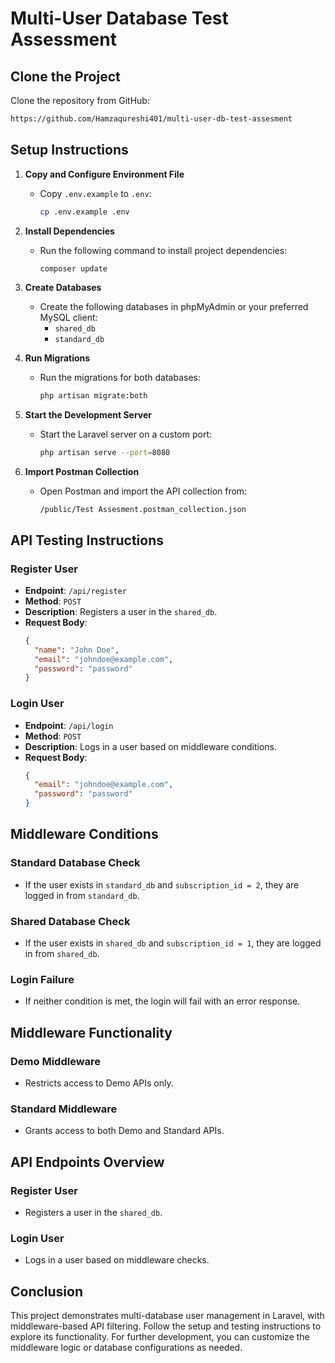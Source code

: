 
# Multi-User Database Test Assessment

## Clone the Project
Clone the repository from GitHub:
```bash
https://github.com/Hamzaqureshi401/multi-user-db-test-assesment
```

## Setup Instructions
1. **Copy and Configure Environment File**
   - Copy `.env.example` to `.env`:
     ```bash
     cp .env.example .env
     ```

2. **Install Dependencies**
   - Run the following command to install project dependencies:
     ```bash
     composer update
     ```

3. **Create Databases**
   - Create the following databases in phpMyAdmin or your preferred MySQL client:
     - `shared_db`
     - `standard_db`

4. **Run Migrations**
   - Run the migrations for both databases:
     ```bash
     php artisan migrate:both
     ```

5. **Start the Development Server**
   - Start the Laravel server on a custom port:
     ```bash
     php artisan serve --port=8080
     ```

6. **Import Postman Collection**
   - Open Postman and import the API collection from:
     ```
     /public/Test Assesment.postman_collection.json
     ```

## API Testing Instructions

### Register User
- **Endpoint**: `/api/register`
- **Method**: `POST`
- **Description**: Registers a user in the `shared_db`.
- **Request Body**:
  ```json
  {
    "name": "John Doe",
    "email": "johndoe@example.com",
    "password": "password"
  }
  ```

### Login User
- **Endpoint**: `/api/login`
- **Method**: `POST`
- **Description**: Logs in a user based on middleware conditions.
- **Request Body**:
  ```json
  {
    "email": "johndoe@example.com",
    "password": "password"
  }
  ```

## Middleware Conditions

### Standard Database Check
- If the user exists in `standard_db` and `subscription_id = 2`, they are logged in from `standard_db`.

### Shared Database Check
- If the user exists in `shared_db` and `subscription_id = 1`, they are logged in from `shared_db`.

### Login Failure
- If neither condition is met, the login will fail with an error response.

## Middleware Functionality

### Demo Middleware
- Restricts access to Demo APIs only.

### Standard Middleware
- Grants access to both Demo and Standard APIs.

## API Endpoints Overview

### Register User
- Registers a user in the `shared_db`.

### Login User
- Logs in a user based on middleware checks.

## Conclusion
This project demonstrates multi-database user management in Laravel, with middleware-based API filtering. Follow the setup and testing instructions to explore its functionality. For further development, you can customize the middleware logic or database configurations as needed.
